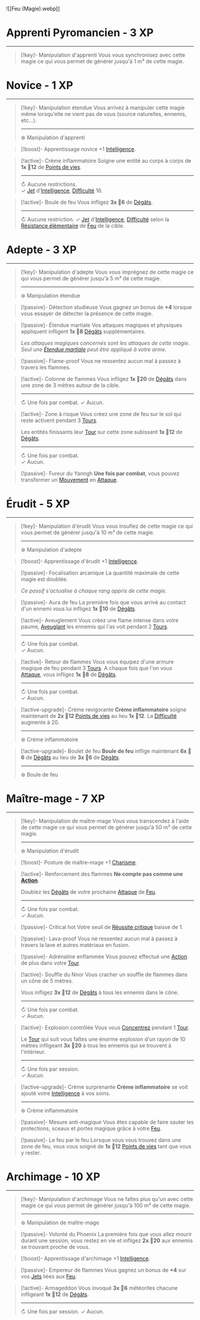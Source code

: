 ![[Feu (Magie).webp]]

# Apprenti Pyromancien - 3 XP
---
>[!key]- Manipulation d'apprenti
>Vous vous synchronisez avec cette magie ce qui vous permet de générer jusqu'à 1 m³ de cette magie.
>

# Novice - 1 XP
---
>[!key]- Manipulation étendue
>Vous arrivez à manipuler cette magie même lorsqu'elle ne vient pas de vous (source naturelles, ennemis, etc...).
>
>---
>⊛ Manipulation d'apprenti

>[!boost]- Apprentissage novice
>+1 [Intelligence]().

>[!active]- Crème inflammatoire
>Soigne une entité au corps à corps de **1x 🎲12** de [Points de vies]().
>
>---
>↻ Aucune restrictions.  
>✓ [Jet]() d'[Intelligence](), [Difficulté]() 16.

>[!active]- Boule de feu
>Vous infligez **3x 🎲6** de [Dégâts]().
>
>---
>↻ Aucune restriction.
>✓ [Jet]() d'[Intelligence](), [Difficulté]() selon la [Résistance élémentaire]() de [Feu]() de la cible.
# Adepte - 3 XP
---
>[!key]- Manipulation d'adepte
>Vous vous imprégnez de cette magie ce qui vous permet de générer jusqu'à 5 m³ de cette magie.
>
>---
>⊛ Manipulation étendue

>[!passive]- Détection studieuse
>Vous gagnez un bonus de **+4** lorsque vous essayer de détecter la présence de cette magie.

>[!passive]- Étendue martiale
>Vos attaques magiques et physiques appliquent infligent **1x 🎲8** [Dégâts]() supplémentaires.
>
>*Les attaques magiques concernés sont les attaques de cette magie*.
>*Seul une [Étendue martiale]() peut être appliqué à votre arme*.

>[!passive]- Flame-proof
>Vous ne ressentez aucun mal à passez à travers les flammes.

>[!active]- Colonne de flammes
>Vous infligez **1x 🎲20** de [Dégâts]() dans une zone de 3 mètres autour de la cible.
>
>---
>↻ Une fois par combat.
>✓ Aucun.

>[!active]- Zone à risque
>Vous créez une zone de feu sur le sol qui reste activent pendant 3 [Tours]().
>
>Les entités finissants leur [Tour]() sur cette zone subissent **1x 🎲12** de [Dégâts]().
>
>---
>↻ Une fois par combat.  
>✓ Aucun.

>[!passive]- Fureur du Yanngh
>**Une fois par combat**, vous pouvez transformer un [Mouvement]() en [Attaque]().

# Érudit - 5 XP
---
>[!key]- Manipulation d'érudit
>Vous vous insuflez de cette magie ce qui vous permet de générer jusqu'à 10 m³ de cette magie.
>
>---
>⊛ Manipulation d'adepte

>[!boost]- Apprentissage d'érudit
>+1 [Intelligence]().

>[!passive]- Focalisation arcanique
>La quantité maximale de cette magie est doublée.
>
>*Ce passif s'actualise à chaque rang appris de cette magie*.

>[!passive]- Aura de feu
>La première fois que vous arrivé au contact d'un ennemi vous lui infligez **1x 🎲10** de [Dégâts]().

>[!active]- Aveuglement
>Vous créez une flame intense dans votre paume, [Aveuglant]() les ennemis qui l'as voit pendant 2 [Tours]().
>
>---
>↻ Une fois par combat.  
>✓ Aucun.

>[!active]- Retour de flammes
>Vous vous équipez d'une armure magique de feu pendant 3 [Tours](). A chaque fois que l'on vous [Attaque](), vous infligez **1x 🎲8** de [Dégâts]().
>
>---
>↻ Une fois par combat.  
>✓ Aucun.

>[!active-upgrade]- Crème revigorante
>**Crème inflammatoire** soigne maintenant de **2x 🎲12** [Points de vies]() au lieu **1x 🎲12**. La [Difficulté]() augmente à 20.
>
>---
>⊛ Crème inflammatoire

>[!active-upgrade]- Boulet de feu
>**Boule de feu** inflige maintenant **6x 🎲6** de [Dégâts]() au lieu de **3x 🎲6** de [Dégâts]().
>
>---
>⊛ Boule de feu
# Maître-mage - 7 XP
---
>[!key]- Manipulation de maître-mage
>Vous vous transcendez à l'aide de cette magie ce qui vous permet de générer jusqu'à 50 m³ de cette magie.
>
>---
>⊛ Manipulation d'érudit

>[!boost]- Posture de maître-mage
>+1 [Charisme]().

>[!active]- Renforcement des flammes
>**Ne compte pas comme une [Action]()**.
>
>Doublez les [Dégâts]() de votre prochaine [Attaque]() de [Feu]().
>
>---
>↻ Une fois par combat.  
>✓ Aucun.

>[!passive]- Critical hot
>Votre seuil de [Réussite critique]() baisse de 1.

>[!passive]- Lava-proof
>Vous ne ressentez aucun mal à passez à travers la lave et autres matériaux en fusion.

>[!passive]- Adrénaline enflammée
>Vous pouvez effectué une [Action]() de plus dans votre [Tour]().

>[!active]- Souffle du Nnor
>Vous cracher un souffle de flammes dans un cône de 5 mètres.
>
>Vous infligez **3x 🎲12** de [Dégâts]() à tous les ennemis dans le cône.
>
>---
>↻ Une fois par combat.  
>✓ Aucun.

>[!active]- Explosion contrôlée
>Vous vous [Concentrez]() pendant 1 [Tour]().
>
>Le [Tour]() qui suit vous faîtes une énorme explosion d'un rayon de 10 mètres infligeant **3x 🎲20** à tous les ennemis qui se trouvent à l'intérieur.
>
>---
>↻ Une fois par session.  
>✓ Aucun.

>[!active-upgrade]- Crème surprenante 
>**Crème inflammatoire** se voit ajouté votre [Intelligence]() à vos soins.
>
>---
>⊛ Crème inflammatoire

>[!passive]- Mesure anti-magique
>Vous êtes capable de faire sauter les protections, sceaux et portes magique grâce à votre [Feu]().

>[!passive]- Le feu par le feu
>Lorsque vous vous trouvez dans une zone de feu, vous vous soigné de **1x 🎲12** [Points de vies]() tant que vous y rester.
# Archimage - 10 XP
---
>[!key]- Manipulation d'archimage
>Vous ne faîtes plus qu'un avec cette magie ce qui vous permet de générer jusqu'à 100 m³ de cette magie.
>
>---
>⊛ Manipulation de maître-mage

>[!passive]- Volonté du Phoenix
>La première fois que vous allez mourir durant une session, vous restez en vie et infligez **2x 🎲20** aux ennemis se trouvant proche de vous.

>[!boost]- Apprentissage d'archimage
>+1 [Intelligence]().

>[!passive]- Empereur de flammes
>Vous gagnez un bonus de **+4** sur vos [Jets]() liées aux [Feu]().

>[!active]- Armageddon
>Vous invoqué **3x 🎲6** météorites chacune infligeant **1x 🎲12** de [Dégâts]().
>
>---
>↻ Une fois par session.
>✓ Aucun.